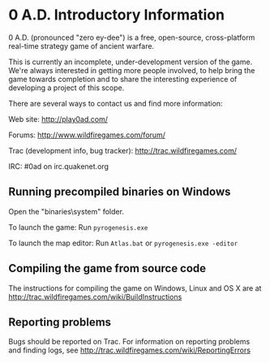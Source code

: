 0 A.D. Introductory Information
===============================

0 A.D. (pronounced "zero ey-dee") is a free, open-source, cross-platform
real-time strategy game of ancient warfare.

This is currently an incomplete, under-development version of the game.
We're always interested in getting more people involved, to help bring the game
towards completion and to share the interesting experience of developing a
project of this scope.

There are several ways to contact us and find more information:

  Web site: http://play0ad.com/

  Forums: http://www.wildfiregames.com/forum/

  Trac (development info, bug tracker): http://trac.wildfiregames.com/

  IRC: #0ad on irc.quakenet.org

Running precompiled binaries on Windows
---------------------------------------

Open the "binaries\system" folder.

To launch the game: Run ```pyrogenesis.exe```

To launch the map editor: Run ```Atlas.bat``` or ```pyrogenesis.exe -editor```

Compiling the game from source code
-----------------------------------

The instructions for compiling the game on Windows, Linux and OS X are at
http://trac.wildfiregames.com/wiki/BuildInstructions


Reporting problems
------------------

Bugs should be reported on Trac. For information on reporting problems
and finding logs, see http://trac.wildfiregames.com/wiki/ReportingErrors
